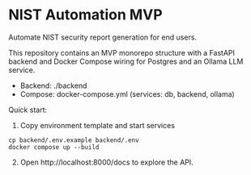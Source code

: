 # NIST Automation MVP

Automate NIST security report generation for end users.

This repository contains an MVP monorepo structure with a FastAPI backend and Docker Compose wiring for Postgres and an Ollama LLM service.

- Backend: ./backend
- Compose: docker-compose.yml (services: db, backend, ollama)

Quick start:

1) Copy environment template and start services

```
cp backend/.env.example backend/.env
docker compose up --build
```

2) Open http://localhost:8000/docs to explore the API.
